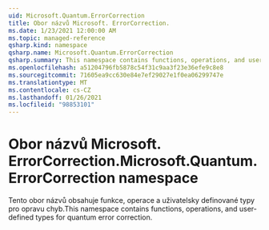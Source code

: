 ```yaml
---
uid: Microsoft.Quantum.ErrorCorrection
title: Obor názvů Microsoft. ErrorCorrection.
ms.date: 1/23/2021 12:00:00 AM
ms.topic: managed-reference
qsharp.kind: namespace
qsharp.name: Microsoft.Quantum.ErrorCorrection
qsharp.summary: This namespace contains functions, operations, and user-defined types for quantum error correction.
ms.openlocfilehash: a51204796fb5878c54f31c9aa3f23e36efe9c8e8
ms.sourcegitcommit: 71605ea9cc630e84e7ef29027e1f0ea06299747e
ms.translationtype: MT
ms.contentlocale: cs-CZ
ms.lasthandoff: 01/26/2021
ms.locfileid: "98853101"
---
```

# <a name="microsoftquantumerrorcorrection-namespace"></a><span data-ttu-id="51cb0-102">Obor názvů Microsoft. ErrorCorrection.</span><span class="sxs-lookup"><span data-stu-id="51cb0-102">Microsoft.Quantum.ErrorCorrection namespace</span></span>

<span data-ttu-id="51cb0-103">Tento obor názvů obsahuje funkce, operace a uživatelsky definované typy pro opravu chyb.</span><span class="sxs-lookup"><span data-stu-id="51cb0-103">This namespace contains functions, operations, and user-defined types for quantum error correction.</span></span>


